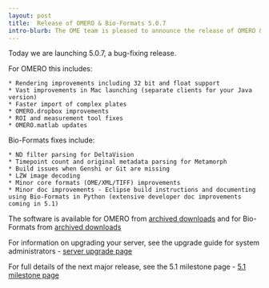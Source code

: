 ```yaml
---
layout: post
title:  Release of OMERO & Bio-Formats 5.0.7
intro-blurb: The OME team is pleased to announce the release of OMERO & Bio-Formats 5.0.7
---
```


Today we are launching 5.0.7, a bug-fixing release.

For OMERO this includes:

    * Rendering improvements including 32 bit and float support
    * Vast improvements in Mac launching (separate clients for your Java version)
    * Faster import of complex plates
    * OMERO.dropbox improvements
    * ROI and measurement tool fixes
    * OMERO.matlab updates

Bio-Formats fixes include:

    * ND filter parsing for DeltaVision
    * Timepoint count and original metadata parsing for Metamorph
    * Build issues when Genshi or Git are missing
    * LZW image decoding
    * Minor core formats (OME/XML/TIFF) improvements
    * Minor doc improvements - Eclipse build instructions and documenting using Bio-Formats in Python (extensive developer doc improvements coming in 5.1)

The software is available for OMERO from
[archived downloads](http://downloads.openmicroscopy.org/omero/5.0.7/)
and for Bio-Formats from
[archived downloads](http://downloads.openmicroscopy.org/bio-formats/5.0.7/)


For information on upgrading your server, see the upgrade guide for system administrators - [server upgrade page](http://www.openmicroscopy.org/site/support/omero5/sysadmins/server-upgrade.html)

For full details of the next major release, see the 5.1 milestone page - [5.1 milestone page](http://trac.openmicroscopy.org.uk/ome/milestone/5.1.0)

